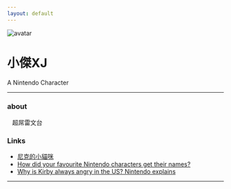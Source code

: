 ```yaml
---
layout: default
---
```


![avatar](avatar.jpg)

# 小傑XJ

A Nintendo Character

- - -

### about

    超屌雷文台

### Links

 * [尼克的小貓咪](https://www.twitch.tv/goodnightgg)
 * [How did your favourite Nintendo characters get their names?](http://www.officialnintendomagazine.co.uk/42153/how-did-mario-get-his-name-and-the-origins-of-your-favourite-nintendo-stars/?page=6)
 * [Why is Kirby always angry in the US? Nintendo explains](http://www.gamespot.com/articles/why-is-kirby-always-angry-in-the-us-nintendo-explains/1100-6419263/)

- - -
